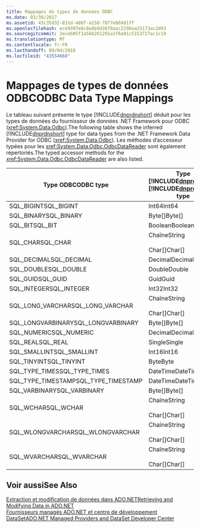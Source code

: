 ```yaml
---
title: Mappages de types de données ODBC
ms.date: 03/30/2017
ms.assetid: 43c35d32-831d-480f-a150-78f7e869d17f
ms.openlocfilehash: ece9397e8c8e8b9d26f8aac2298aa25173ac2d93
ms.sourcegitcommit: 2eceb05f1a5bb261291a1f6a91c5153727ac1c19
ms.translationtype: MT
ms.contentlocale: fr-FR
ms.lasthandoff: 09/04/2018
ms.locfileid: "43554668"
---
```

# <a name="odbc-data-type-mappings"></a><span data-ttu-id="680fa-102">Mappages de types de données ODBC</span><span class="sxs-lookup"><span data-stu-id="680fa-102">ODBC Data Type Mappings</span></span>
<span data-ttu-id="680fa-103">Le tableau suivant présente le type [!INCLUDE[dnprdnshort](../../../../includes/dnprdnshort-md.md)] déduit pour les types de données du fournisseur de données .NET Framework pour ODBC (<xref:System.Data.Odbc>).</span><span class="sxs-lookup"><span data-stu-id="680fa-103">The following table shows the inferred [!INCLUDE[dnprdnshort](../../../../includes/dnprdnshort-md.md)] type for data types from the .NET Framework Data Provider for ODBC (<xref:System.Data.Odbc>).</span></span> <span data-ttu-id="680fa-104">Les méthodes d’accesseur typées pour les <xref:System.Data.Odbc.OdbcDataReader> sont également répertoriés.</span><span class="sxs-lookup"><span data-stu-id="680fa-104">The typed accessor methods for the <xref:System.Data.Odbc.OdbcDataReader> are also listed.</span></span>  
  
|<span data-ttu-id="680fa-105">Type ODBC</span><span class="sxs-lookup"><span data-stu-id="680fa-105">ODBC type</span></span>|<span data-ttu-id="680fa-106">Type [!INCLUDE[dnprdnshort](../../../../includes/dnprdnshort-md.md)]</span><span class="sxs-lookup"><span data-stu-id="680fa-106">[!INCLUDE[dnprdnshort](../../../../includes/dnprdnshort-md.md)] type</span></span>|<span data-ttu-id="680fa-107">Accesseur typé [!INCLUDE[dnprdnshort](../../../../includes/dnprdnshort-md.md)]</span><span class="sxs-lookup"><span data-stu-id="680fa-107">[!INCLUDE[dnprdnshort](../../../../includes/dnprdnshort-md.md)] typed accessor</span></span>|  
|---------------|----------------------------------------------------------------------|--------------------------------------------------------------------------------|  
|<span data-ttu-id="680fa-108">SQL_BIGINT</span><span class="sxs-lookup"><span data-stu-id="680fa-108">SQL_BIGINT</span></span>|<span data-ttu-id="680fa-109">Int64</span><span class="sxs-lookup"><span data-stu-id="680fa-109">Int64</span></span>|<span data-ttu-id="680fa-110">GetInt64()</span><span class="sxs-lookup"><span data-stu-id="680fa-110">GetInt64()</span></span>|  
|<span data-ttu-id="680fa-111">SQL_BINARY</span><span class="sxs-lookup"><span data-stu-id="680fa-111">SQL_BINARY</span></span>|<span data-ttu-id="680fa-112">Byte[]</span><span class="sxs-lookup"><span data-stu-id="680fa-112">Byte[]</span></span>|<span data-ttu-id="680fa-113">GetBytes()</span><span class="sxs-lookup"><span data-stu-id="680fa-113">GetBytes()</span></span>|  
|<span data-ttu-id="680fa-114">SQL_BIT</span><span class="sxs-lookup"><span data-stu-id="680fa-114">SQL_BIT</span></span>|<span data-ttu-id="680fa-115">Boolean</span><span class="sxs-lookup"><span data-stu-id="680fa-115">Boolean</span></span>|<span data-ttu-id="680fa-116">GetBoolean()</span><span class="sxs-lookup"><span data-stu-id="680fa-116">GetBoolean()</span></span>|  
|<span data-ttu-id="680fa-117">SQL_CHAR</span><span class="sxs-lookup"><span data-stu-id="680fa-117">SQL_CHAR</span></span>|<span data-ttu-id="680fa-118">Chaîne</span><span class="sxs-lookup"><span data-stu-id="680fa-118">String</span></span><br /><br /> <span data-ttu-id="680fa-119">Char[]</span><span class="sxs-lookup"><span data-stu-id="680fa-119">Char[]</span></span>|<span data-ttu-id="680fa-120">GetString()</span><span class="sxs-lookup"><span data-stu-id="680fa-120">GetString()</span></span><br /><br /> <span data-ttu-id="680fa-121">GetChars()</span><span class="sxs-lookup"><span data-stu-id="680fa-121">GetChars()</span></span>|  
|<span data-ttu-id="680fa-122">SQL_DECIMAL</span><span class="sxs-lookup"><span data-stu-id="680fa-122">SQL_DECIMAL</span></span>|<span data-ttu-id="680fa-123">Decimal</span><span class="sxs-lookup"><span data-stu-id="680fa-123">Decimal</span></span>|<span data-ttu-id="680fa-124">GetDecimal()</span><span class="sxs-lookup"><span data-stu-id="680fa-124">GetDecimal()</span></span>|  
|<span data-ttu-id="680fa-125">SQL_DOUBLE</span><span class="sxs-lookup"><span data-stu-id="680fa-125">SQL_DOUBLE</span></span>|<span data-ttu-id="680fa-126">Double</span><span class="sxs-lookup"><span data-stu-id="680fa-126">Double</span></span>|<span data-ttu-id="680fa-127">GetDouble()</span><span class="sxs-lookup"><span data-stu-id="680fa-127">GetDouble()</span></span>|  
|<span data-ttu-id="680fa-128">SQL_GUID</span><span class="sxs-lookup"><span data-stu-id="680fa-128">SQL_GUID</span></span>|<span data-ttu-id="680fa-129">Guid</span><span class="sxs-lookup"><span data-stu-id="680fa-129">Guid</span></span>|<span data-ttu-id="680fa-130">GetGuid()</span><span class="sxs-lookup"><span data-stu-id="680fa-130">GetGuid()</span></span>|  
|<span data-ttu-id="680fa-131">SQL_INTEGER</span><span class="sxs-lookup"><span data-stu-id="680fa-131">SQL_INTEGER</span></span>|<span data-ttu-id="680fa-132">Int32</span><span class="sxs-lookup"><span data-stu-id="680fa-132">Int32</span></span>|<span data-ttu-id="680fa-133">GetInt32()</span><span class="sxs-lookup"><span data-stu-id="680fa-133">GetInt32()</span></span>|  
|<span data-ttu-id="680fa-134">SQL_LONG_VARCHAR</span><span class="sxs-lookup"><span data-stu-id="680fa-134">SQL_LONG_VARCHAR</span></span>|<span data-ttu-id="680fa-135">Chaîne</span><span class="sxs-lookup"><span data-stu-id="680fa-135">String</span></span><br /><br /> <span data-ttu-id="680fa-136">Char[]</span><span class="sxs-lookup"><span data-stu-id="680fa-136">Char[]</span></span>|<span data-ttu-id="680fa-137">GetString()</span><span class="sxs-lookup"><span data-stu-id="680fa-137">GetString()</span></span><br /><br /> <span data-ttu-id="680fa-138">GetChars()</span><span class="sxs-lookup"><span data-stu-id="680fa-138">GetChars()</span></span>|  
|<span data-ttu-id="680fa-139">SQL_LONGVARBINARY</span><span class="sxs-lookup"><span data-stu-id="680fa-139">SQL_LONGVARBINARY</span></span>|<span data-ttu-id="680fa-140">Byte[]</span><span class="sxs-lookup"><span data-stu-id="680fa-140">Byte[]</span></span>|<span data-ttu-id="680fa-141">GetBytes()</span><span class="sxs-lookup"><span data-stu-id="680fa-141">GetBytes()</span></span>|  
|<span data-ttu-id="680fa-142">SQL_NUMERIC</span><span class="sxs-lookup"><span data-stu-id="680fa-142">SQL_NUMERIC</span></span>|<span data-ttu-id="680fa-143">Decimal</span><span class="sxs-lookup"><span data-stu-id="680fa-143">Decimal</span></span>|<span data-ttu-id="680fa-144">GetDecimal()</span><span class="sxs-lookup"><span data-stu-id="680fa-144">GetDecimal()</span></span>|  
|<span data-ttu-id="680fa-145">SQL_REAL</span><span class="sxs-lookup"><span data-stu-id="680fa-145">SQL_REAL</span></span>|<span data-ttu-id="680fa-146">Single</span><span class="sxs-lookup"><span data-stu-id="680fa-146">Single</span></span>|<span data-ttu-id="680fa-147">GetFloat()</span><span class="sxs-lookup"><span data-stu-id="680fa-147">GetFloat()</span></span>|  
|<span data-ttu-id="680fa-148">SQL_SMALLINT</span><span class="sxs-lookup"><span data-stu-id="680fa-148">SQL_SMALLINT</span></span>|<span data-ttu-id="680fa-149">Int16</span><span class="sxs-lookup"><span data-stu-id="680fa-149">Int16</span></span>|<span data-ttu-id="680fa-150">GetInt16()</span><span class="sxs-lookup"><span data-stu-id="680fa-150">GetInt16()</span></span>|  
|<span data-ttu-id="680fa-151">SQL_TINYINT</span><span class="sxs-lookup"><span data-stu-id="680fa-151">SQL_TINYINT</span></span>|<span data-ttu-id="680fa-152">Byte</span><span class="sxs-lookup"><span data-stu-id="680fa-152">Byte</span></span>|<span data-ttu-id="680fa-153">GetByte()</span><span class="sxs-lookup"><span data-stu-id="680fa-153">GetByte()</span></span>|  
|<span data-ttu-id="680fa-154">SQL_TYPE_TIMES</span><span class="sxs-lookup"><span data-stu-id="680fa-154">SQL_TYPE_TIMES</span></span>|<span data-ttu-id="680fa-155">DateTime</span><span class="sxs-lookup"><span data-stu-id="680fa-155">DateTime</span></span>|<span data-ttu-id="680fa-156">GetDateTime()</span><span class="sxs-lookup"><span data-stu-id="680fa-156">GetDateTime()</span></span>|  
|<span data-ttu-id="680fa-157">SQL_TYPE_TIMESTAMP</span><span class="sxs-lookup"><span data-stu-id="680fa-157">SQL_TYPE_TIMESTAMP</span></span>|<span data-ttu-id="680fa-158">DateTime</span><span class="sxs-lookup"><span data-stu-id="680fa-158">DateTime</span></span>|<span data-ttu-id="680fa-159">GetDateTime()</span><span class="sxs-lookup"><span data-stu-id="680fa-159">GetDateTime()</span></span>|  
|<span data-ttu-id="680fa-160">SQL_VARBINARY</span><span class="sxs-lookup"><span data-stu-id="680fa-160">SQL_VARBINARY</span></span>|<span data-ttu-id="680fa-161">Byte[]</span><span class="sxs-lookup"><span data-stu-id="680fa-161">Byte[]</span></span>|<span data-ttu-id="680fa-162">GetBytes()</span><span class="sxs-lookup"><span data-stu-id="680fa-162">GetBytes()</span></span>|  
|<span data-ttu-id="680fa-163">SQL_WCHAR</span><span class="sxs-lookup"><span data-stu-id="680fa-163">SQL_WCHAR</span></span>|<span data-ttu-id="680fa-164">Chaîne</span><span class="sxs-lookup"><span data-stu-id="680fa-164">String</span></span><br /><br /> <span data-ttu-id="680fa-165">Char[]</span><span class="sxs-lookup"><span data-stu-id="680fa-165">Char[]</span></span>|<span data-ttu-id="680fa-166">GetString()</span><span class="sxs-lookup"><span data-stu-id="680fa-166">GetString()</span></span><br /><br /> <span data-ttu-id="680fa-167">GetChars()</span><span class="sxs-lookup"><span data-stu-id="680fa-167">GetChars()</span></span>|  
|<span data-ttu-id="680fa-168">SQL_WLONGVARCHAR</span><span class="sxs-lookup"><span data-stu-id="680fa-168">SQL_WLONGVARCHAR</span></span>|<span data-ttu-id="680fa-169">Chaîne</span><span class="sxs-lookup"><span data-stu-id="680fa-169">String</span></span><br /><br /> <span data-ttu-id="680fa-170">Char[]</span><span class="sxs-lookup"><span data-stu-id="680fa-170">Char[]</span></span>|<span data-ttu-id="680fa-171">GetString()</span><span class="sxs-lookup"><span data-stu-id="680fa-171">GetString()</span></span><br /><br /> <span data-ttu-id="680fa-172">GetChars()</span><span class="sxs-lookup"><span data-stu-id="680fa-172">GetChars()</span></span>|  
|<span data-ttu-id="680fa-173">SQL_WVARCHAR</span><span class="sxs-lookup"><span data-stu-id="680fa-173">SQL_WVARCHAR</span></span>|<span data-ttu-id="680fa-174">Chaîne</span><span class="sxs-lookup"><span data-stu-id="680fa-174">String</span></span><br /><br /> <span data-ttu-id="680fa-175">Char[]</span><span class="sxs-lookup"><span data-stu-id="680fa-175">Char[]</span></span>|<span data-ttu-id="680fa-176">GetString()</span><span class="sxs-lookup"><span data-stu-id="680fa-176">GetString()</span></span><br /><br /> <span data-ttu-id="680fa-177">GetChars()</span><span class="sxs-lookup"><span data-stu-id="680fa-177">GetChars()</span></span>|  
  
## <a name="see-also"></a><span data-ttu-id="680fa-178">Voir aussi</span><span class="sxs-lookup"><span data-stu-id="680fa-178">See Also</span></span>  
 [<span data-ttu-id="680fa-179">Extraction et modification de données dans ADO.NET</span><span class="sxs-lookup"><span data-stu-id="680fa-179">Retrieving and Modifying Data in ADO.NET</span></span>](../../../../docs/framework/data/adonet/retrieving-and-modifying-data.md)  
 [<span data-ttu-id="680fa-180">Fournisseurs managés ADO.NET et centre de développement DataSet</span><span class="sxs-lookup"><span data-stu-id="680fa-180">ADO.NET Managed Providers and DataSet Developer Center</span></span>](https://go.microsoft.com/fwlink/?LinkId=217917)
